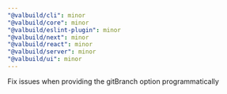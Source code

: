 ```yaml
---
"@valbuild/cli": minor
"@valbuild/core": minor
"@valbuild/eslint-plugin": minor
"@valbuild/next": minor
"@valbuild/react": minor
"@valbuild/server": minor
"@valbuild/ui": minor
---
```


Fix issues when providing the gitBranch option programmatically
